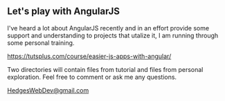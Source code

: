 Let's play with AngularJS
-------------------------

I've heard a lot about AngularJS recently and in an effort provide some support and understanding to projects that utalize it, I am running through some personal training.

https://tutsplus.com/course/easier-js-apps-with-angular/

Two directories will contain files from tutorial and files from personal exploration.
Feel free to comment or ask me any questions.

HedgesWebDev@gmail.com
